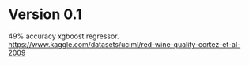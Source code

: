 # Version 0.1
49% accuracy xgboost regressor.
https://www.kaggle.com/datasets/uciml/red-wine-quality-cortez-et-al-2009